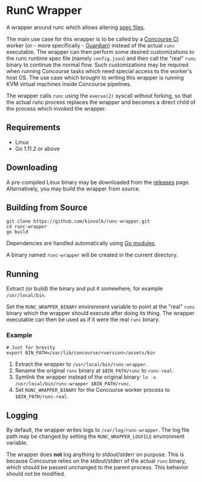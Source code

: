 # RunC Wrapper

A wrapper around runc which allows altering [spec files][1].

The main use case for this wrapper is to be called by a [Concourse CI][2] worker (or - more
specifically - [Guardian][3]) instead of the actual `runc` executable. The wrapper can then perform
some desired customizations to the runc runtime spec file (namely `config.json`) and then call the
"real" `runc` binary to continue the normal flow. Such customizations may be required when running
Concourse tasks which need special access to the worker's host OS. The use case which brought to
writing this wrapper is running KVM virtual machines inside Concourse pipelines.

The wrapper calls `runc` using the `execve(2)` syscall without forking, so that the actual runc
process replaces the wrapper and becomes a direct child of the process which invoked the wrapper.

## Requirements

- Linux
- Go 1.11.2 or above

## Downloading

A pre-compiled Linux binary may be downloaded from the [releases][5] page. Alternatively, you may
build the wrapper from source.

## Building from Source

```shell
git clone https://github.com/kinvolk/runc-wrapper.git
cd runc-wrapper
go build
```

Dependencies are handled automatically using [Go modules][4].

A binary named `runc-wrapper` will be created in the current directory.

## Running

Extract (or build) the binary and put it somewhere, for example `/usr/local/bin`.

Set the `RUNC_WRAPPER_BINARY` environment variable to point at the "real" `runc` binary which the
wrapper should execute after doing its thing. The wrapper executable can then be used as if it were
the real `runc` binary.

### Example

```shell
# Just for brevity
export BIN_PATH=/var/lib/concourse/<version>/assets/bin
```

1. Extract the wrapper to `/usr/local/bin/runc-wrapper`.
2. Rename the original `runc` binary at `$BIN_PATH/runc` to
`runc-real`.
3. Symlink the wrapper instead of the original binary:
`ln -s /usr/local/bin/runc-wrapper $BIN_PATH/runc`.
4. Set `RUNC_WRAPPER_BINARY` for the Concourse worker process to `$BIN_PATH/runc-real`.

## Logging

By default, the wrapper writes logs to `/var/log/runc-wrapper`. The log file path may be changed by
setting the `RUNC_WRAPPER_LOGFILE` environment variable.

The wrapper does **not** log anything to stdout/stderr on purpose. This is because Concourse relies
on the stdout/stderr of the actual `runc` binary, which should be passed unchanged to the parent
process. This behavior should not be modified.

[1]: https://github.com/opencontainers/runtime-spec/blob/master/config.md
[2]: https://concourse-ci.org/
[3]: https://github.com/cloudfoundry/guardian
[4]: https://github.com/golang/go/wiki/Modules
[5]: https://github.com/kinvolk/runc-wrapper/releases

